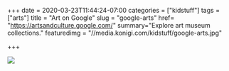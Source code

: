 +++
date = 2020-03-23T11:44:24-07:00
categories = ["kidstuff"]
tags = ["arts"]
title = "Art on Google"
slug = "google-arts"
href= "https://artsandculture.google.com/"
summary="Explore art museum collections."
featuredimg = "//media.konigi.com/kidstuff/google-arts.jpg"

+++

<img src="//media.konigi.com/kidstuff/google-arts.jpg" />
